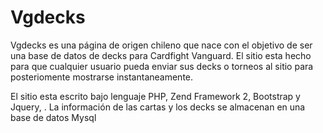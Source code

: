 Vgdecks
=======================

Vgdecks es una página de origen chileno que nace con el objetivo de ser una base de datos de decks para Cardfight Vanguard. El sitio esta hecho para que cualquier usuario pueda enviar sus decks o torneos al sitio para posteriomente mostrarse instantaneamente.

El sitio esta escrito bajo lenguaje PHP, Zend Framework 2, Bootstrap y Jquery, . La información de las cartas y los decks se almacenan en una base de datos Mysql


